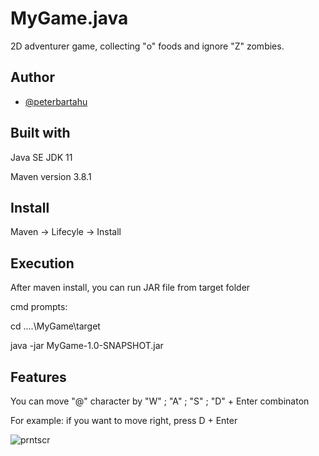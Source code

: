 
# MyGame.java

2D adventurer game, collecting "o" foods and ignore "Z" zombies.

## Author

- [@peterbartahu](https://github.com/peterbartahu)


## Built with

Java SE JDK 11

Maven version 3.8.1
## Install

Maven -> Lifecyle -> Install
## Execution

After maven install, you can run JAR file from target folder

cmd prompts: 

cd ....\MyGame\target


java -jar MyGame-1.0-SNAPSHOT.jar
## Features

You can move "@" character by "W" ; "A" ; "S" ; "D" + Enter combinaton

For example: if you want to move right, press D + Enter



![prntscr](https://user-images.githubusercontent.com/113360396/211013501-5ec7c657-ca20-4f7c-8840-35dfb07bdb0e.png)

